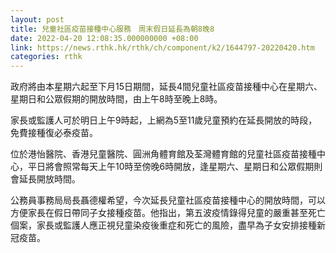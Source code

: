 ```yaml
---
layout: post
title: 兒童社區疫苗接種中心服務　周末假日延長為朝8晚8
date: 2022-04-20 12:08:35.000000000 +08:00
link: https://news.rthk.hk/rthk/ch/component/k2/1644797-20220420.htm
categories: rthk
---
```


政府將由本星期六起至下月15日期間，延長4間兒童社區疫苗接種中心在星期六、星期日和公眾假期的開放時間，由上午8時至晚上8時。

家長或監護人可於明日上午9時起，上網為5至11歲兒童預約在延長開放的時段，免費接種復必泰疫苗。

位於港怡醫院、香港兒童醫院、圓洲角體育館及荃灣體育館的兒童社區疫苗接種中心，平日將會照常每天上午10時至傍晚6時開放，逢星期六、星期日和公眾假期則會延長開放時間。

公務員事務局局長聶德權希望，今次延長兒童社區疫苗接種中心的開放時間，可以方便家長在假日帶同子女接種疫苗。他指出，第五波疫情錄得兒童的嚴重甚至死亡個案，家長或監護人應正視兒童染疫後重症和死亡的風險，盡早為子女安排接種新冠疫苗。
